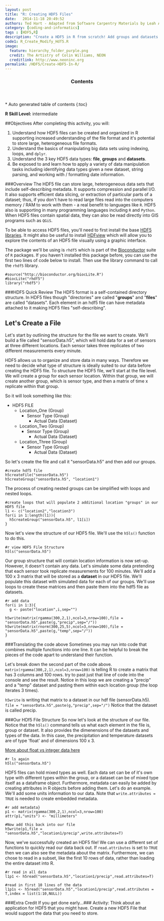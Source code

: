 ```yaml
---
layout: post
title: "R: Creating HDF5 Files"
date:   2014-11-18 20:49:52
authors: Ted Hart - Adapted from Software Carpentry Materials by Leah A. Wasser
category: [coding-and-informatics]
tags : [HDF5,R]
description: "Create a HDF5 in R from scratch! Add groups and datasets. View the files in the HDFviewer."
code1: R_Create_Modify_Hdf5.R
image:
  feature: hierarchy_folder_purple.png
  credit: The Artistry of Colin Williams, NEON
  creditlink: http://www.neoninc.org
permalink: /HDF5/Create-HDF5-In-R/
---
```


<section id="table-of-contents" class="toc">
  <header>
    <h3 >Contents</h3>
  </header>
<div id="drawer" markdown="1">
*  Auto generated table of contents
{:toc}
</div>
</section><!-- /#table-of-contents -->

**R Skill Level:** intermediate

##Objectives
After completing this activity, you will:

1. Understand how HDF5 files can be created and organized in R supporting increased understanding of the file format and it's potential to store large, heterogeneous file formats. 
2. Understand the basics of manipulating big data sets using indexing, loops, and `dplyr`.
3. Understand the 3 key HDF5 data types: **file**, **groups** and **datasets**.
3. Be exposed to and learn how to apply a variety of data manipulation tasks including identifying data types given a new dataset, string parsing, and working with / formatting date information.

###Overview
The HDF5 file can store large, heterogeneous data sets that include self-describing metadata. It supports compression and parallel I/O. It also supports efficient data slicing, or extraction of particular parts of a dataset; thus, if you don't have to read large files   read into the computers memory / RAM to work with them - a real benefit to languages like `R`. HDF5 also is supporting in many programming languages including `R` and `Python`. When HDF5 files contain spatial data, they can also be read directly into GIS programs such as `QGiS`.  

To be able to access HDF5 files, you'll need to first install the base [HDF5 libraries](http://www.hdfgroup.org/HDF5/release/obtain5.html#obtain). It might also be useful to install [HDFview](http://www.hdfgroup.org/products/java/hdfview/) which will allow you to explore the contents of an HDF5 file visually using a graphic interface. 

The package we'll be using is `rhdf5` which is part of the [Bioconductor](http://www.bioconductor.org) suite of `R` packages. If you haven't installed this package before, you can use the first two lines of code below to install. Then use the library command to call the `rhdf5` library.

	#source("http://bioconductor.org/biocLite.R")
	#biocLite("rhdf5")
	library("rhdf5")

###HDF5 Quick Review
The HDF5 format is a self-contained directory structure. In HDF5 files though "directories" are called "**groups**" and "**files**" are called "datasets". Each element in an hdf5 file can have metadata attached to it making HDF5 files "self-describing".


## Let's Create a File

Let's start by outlining the structure for the file we want to create.  We'll build a file called "sensorData.h5", which will hold data for a set of sensors at three different locations. Each sensor takes three replicates of two different measurements every minute. 

HDF5 allows us to organize and store data in many ways. Therefore we need to decide what type of structure is ideally suited to our data before creating the HDF5 file. To structure the HDF5 file, we'll start at the file level. We will create a group for each sensor location. Within that group, we will create another group, which is sensor type, and then a matrix of time x replicate within that group.

So it will look something like this:

- HDF5 FILE 
	- Location_One (Group)
		- Sensor Type (Group)
			- Actual Data (Dataset)
	- Location_Two  (Group)
		- Sensor Type (Group)
			- Actual Data (Dataset)
	- Location_Three  (Group)
		- Sensor Type (Group)
			- Actual Data (Dataset)
   
So let's create the file and call it "sensorData.h5" and then add our groups. 

	#create hdf5 file
	h5createFile("sensorData.h5")
	h5createGroup("sensorData.h5", "location1")

The process of creating nested groups can be simplified with loops and nested loops.

	#create loops that will populate 2 additional location "groups" in our HDF5 file
	l1 <- c("location2","location3")
	for(i in 1:length(l1)){
  	  h5createGroup("sensorData.h5", l1[i])
	}

Now let's view the structure of our HDF5 file. We'll use the `h5ls()` function to do this.

	#r view HDF5 File Structure
	h5ls("sensorData.h5")

Our group structure that will contain location information is now set-up. However, it doesn't contain any data. Let's simulate some data pretending that each sensor took replicate measurements for 100 minutes. We'll add a 100 x 3 matrix that will be stored as a **dataset** in our HDF5 file. We'll populate this dataset with simulated data for each of our groups. We'll use loops to create these matrices and then paste them into the hdf5 file as datasets.

	#r add data
	for(i in 1:3){
      g <- paste("location",i,sep="")
  	
    h5write(matrix(rgamma(300,2,1),ncol=3,nrow=100),file = "sensorData.h5",paste(g,"precip",sep="/"))
    h5write(matrix(rnorm(300,25,5),ncol=3,nrow=100),file = "sensorData.h5",paste(g,"temp",sep="/"))
	}

###Translating the code above
Sometimes you may run into code that combines multiple functions into one line. It can be helpful to break the pieces of the code apart to understand their function. 

Let's break down the second part of the code above. `matrix(rgamma(300,2,1),ncol=3,nrow=100)` is telling R to create a matrix that has 3 columns and 100 rows. try to past just that line of code into the console and see the result. Notice in this loop we are creating a "precip" and a "temp" dataset and pasting them within each location group (the loop iterates 3 times).

`h5write`
is writing that matrix to a dataset in our hdf file (sensorData.h5). `file = "sensorData.h5",paste(g,"precip",sep="/")` Notice that the dataset is called precip. 

###Our HDf5 File Structure
So now let's look at the structure of our file.  Notice that the `h5ls()` command tells us what each element in the file is, group or dataset. It also provides the dimenensions of the datasets and types of the data. In this case, the  precipitation and temperature datasets are of type 'float' and of dimensions 100 x 3.

<a href="http://www.burns-stat.com/documents/tutorials/impatient-r/more-r-key-objects/more-r-numbers/#twonum" target="_blank">More about float vs integer data here</a>

	#r ls again
	h5ls("sensorData.h5")

HDF5 files can hold mixed types as well.  Each data set can be of it's own type with different types within the group, or a dataset can be of mixed type itself as a dataframe object.  Furthermore, metadata can easily be added by creating attributes in R objects before adding them.  Let's do an example. We'll add some units information to our data. Note that `write.attributes = TRUE` is needed to create embedded metadata.

	#r add metadata}
	p1 <- matrix(rgamma(300,2,1),ncol=3,nrow=100)
	attr(p1,"units") <- "millimeters"
	
	#Now add this back into our file
	h5write(p1,file = "sensorData.h5","location1/precip",write.attributes=T)


Now, we've successfully created an HDF5 file! We can use a different set of functions to quickly read our data back out. If `read.attributes` is set to `TRUE` then we can also see the metadata about the matrix. Furthermore, we can chose to read in a subset, like the first 10 rows of data, rather than loading the entire dataset into R.
 
	#r read in all data
	l1p1 <- h5read("sensorData.h5","location1/precip",read.attributes=T)

	#read in first 10 lines of the data
	l1p1s <- h5read("sensorData.h5","location1/precip",read.attributes = T,index = list(1:10,NULL))


###Extra Credit If you get done early...###
Activity: Think about an application for HDF5 that you might have. Create a new HDF5 File that would support the data that you need to store. 



